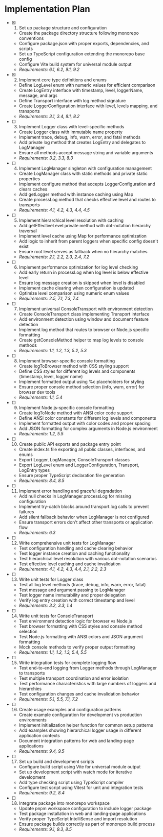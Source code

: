 # Implementation Plan

- [x] 1. Set up package structure and configuration
  - Create the package directory structure following monorepo conventions
  - Configure package.json with proper exports, dependencies, and scripts
  - Set up TypeScript configuration extending the monorepo base config
  - Configure Vite build system for universal module output
  - _Requirements: 6.1, 6.2, 9.1, 9.2_

- [x] 2. Implement core type definitions and enums
  - Define LogLevel enum with numeric values for efficient comparison
  - Create LogEntry interface with timestamp, level, loggerName, message, and args
  - Define Transport interface with log method signature
  - Create LoggerConfiguration interface with level, levels mapping, and transports
  - _Requirements: 3.1, 3.4, 8.1, 8.2_

- [ ] 3. Implement Logger class with level-specific methods
  - Create Logger class with immutable name property
  - Implement trace, debug, info, warn, error, and fatal methods
  - Add private log method that creates LogEntry and delegates to LogManager
  - Ensure all methods accept message string and variable arguments
  - _Requirements: 3.2, 3.3, 8.3_

- [ ] 4. Implement LogManager singleton with configuration management
  - Create LogManager class with static methods and private static properties
  - Implement configure method that accepts LoggerConfiguration and clears caches
  - Add getLogger method with instance caching using Map
  - Create processLog method that checks effective level and routes to transports
  - _Requirements: 4.1, 4.2, 4.3, 4.4, 4.5_

- [ ] 5. Implement hierarchical level resolution with caching
  - Add getEffectiveLevel private method with dot-notation hierarchy traversal
  - Implement level cache using Map for performance optimization
  - Add logic to inherit from parent loggers when specific config doesn't exist
  - Ensure root level serves as fallback when no hierarchy matches
  - _Requirements: 2.1, 2.2, 2.3, 2.4, 7.2_

- [ ] 6. Implement performance optimization for log level checking
  - Add early return in processLog when log level is below effective level
  - Ensure log message creation is skipped when level is disabled
  - Implement cache clearing when configuration is updated
  - Optimize level comparison using numeric enum values
  - _Requirements: 2.5, 7.1, 7.3, 7.4_

- [ ] 7. Implement universal ConsoleTransport with environment detection
  - Create ConsoleTransport class implementing Transport interface
  - Add environment detection using window and document feature detection
  - Implement log method that routes to browser or Node.js specific formatting
  - Create getConsoleMethod helper to map log levels to console methods
  - _Requirements: 1.1, 1.2, 1.3, 5.2, 5.3_

- [ ] 8. Implement browser-specific console formatting
  - Create logToBrowser method with CSS styling support
  - Define CSS styles for different log levels and components (timestamp, level, logger name)
  - Implement formatted output using %c placeholders for styling
  - Ensure proper console method selection (info, warn, error) for browser dev tools
  - _Requirements: 1.1, 5.4_

- [ ] 9. Implement Node.js-specific console formatting
  - Create logToNode method with ANSI color code support
  - Define ANSI color constants for different log levels and components
  - Implement formatted output with color codes and proper spacing
  - Add JSON formatting for complex arguments in Node.js environment
  - _Requirements: 1.2, 5.5_

- [ ] 10. Create public API exports and package entry point
  - Create index.ts file exporting all public classes, interfaces, and enums
  - Export Logger, LogManager, ConsoleTransport classes
  - Export LogLevel enum and LoggerConfiguration, Transport, LogEntry types
  - Ensure proper TypeScript declaration file generation
  - _Requirements: 8.4, 8.5_

- [ ] 11. Implement error handling and graceful degradation
  - Add null checks in LogManager.processLog for missing configuration
  - Implement try-catch blocks around transport.log calls to prevent failures
  - Add silent fallback behavior when LogManager is not configured
  - Ensure transport errors don't affect other transports or application flow
  - _Requirements: 6.3_

- [ ] 12. Write comprehensive unit tests for LogManager
  - Test configuration handling and cache clearing behavior
  - Test logger instance creation and caching functionality
  - Test hierarchical level resolution with various dot-notation scenarios
  - Test effective level caching and cache invalidation
  - _Requirements: 4.1, 4.2, 4.3, 4.4, 2.1, 2.2, 2.3_

- [ ] 13. Write unit tests for Logger class
  - Test all log level methods (trace, debug, info, warn, error, fatal)
  - Test message and argument passing to LogManager
  - Test logger name immutability and proper delegation
  - Verify log entry creation with correct timestamp and level
  - _Requirements: 3.2, 3.3, 1.4_

- [ ] 14. Write unit tests for ConsoleTransport
  - Test environment detection logic for browser vs Node.js
  - Test browser formatting with CSS styles and console method selection
  - Test Node.js formatting with ANSI colors and JSON argument formatting
  - Mock console methods to verify proper output formatting
  - _Requirements: 1.1, 1.2, 1.3, 5.4, 5.5_

- [ ] 15. Write integration tests for complete logging flow
  - Test end-to-end logging from Logger methods through LogManager to transports
  - Test multiple transport coordination and error isolation
  - Test performance characteristics with large numbers of loggers and hierarchies
  - Test configuration changes and cache invalidation behavior
  - _Requirements: 5.1, 5.5, 7.1, 7.2_

- [ ] 16. Create usage examples and configuration patterns
  - Create example configuration for development vs production environments
  - Implement initialization helper function for common setup patterns
  - Add examples showing hierarchical logger usage in different application contexts
  - Document integration patterns for web and landing-page applications
  - _Requirements: 9.4, 9.5_

- [ ] 17. Set up build and development scripts
  - Configure build script using Vite for universal module output
  - Set up development script with watch mode for iterative development
  - Add type checking script using TypeScript compiler
  - Configure test script using Vitest for unit and integration tests
  - _Requirements: 9.2, 8.4_

- [ ] 18. Integrate package into monorepo workspace
  - Update pnpm workspace configuration to include logger package
  - Test package installation in web and landing-page applications
  - Verify proper TypeScript IntelliSense and import resolution
  - Ensure package builds correctly as part of monorepo build process
  - _Requirements: 9.1, 9.3, 8.5_
